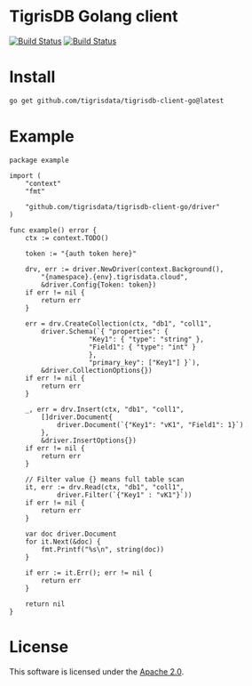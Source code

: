 # TigrisDB Golang client

[![Build Status](https://github.com/tigrisdata/tigrisdb-client-go/workflows/go-test/badge.svg)]()
[![Build Status](https://github.com/tigrisdata/tigrisdb-client-go/workflows/go-lint/badge.svg)]()

# Install

```sh
go get github.com/tigrisdata/tigrisdb-client-go@latest
```

# Example

```golang
package example

import (
    "context"
    "fmt"

    "github.com/tigrisdata/tigrisdb-client-go/driver"
)

func example() error {
    ctx := context.TODO()

    token := "{auth token here}"

    drv, err := driver.NewDriver(context.Background(),
        "{namespace}.{env}.tigrisdata.cloud",
        &driver.Config{Token: token})
    if err != nil {
        return err
    }

    err = drv.CreateCollection(ctx, "db1", "coll1",
        driver.Schema(`{ "properties": {
                    "Key1": { "type": "string" },
                    "Field1": { "type": "int" }
                    },
                    "primary_key": ["Key1"] }`),
        &driver.CollectionOptions{})
    if err != nil {
        return err
    }

    _, err = drv.Insert(ctx, "db1", "coll1",
        []driver.Document{
            driver.Document(`{"Key1": "vK1", "Field1": 1}`)
        },
        &driver.InsertOptions{})
    if err != nil {
        return err
    }

    // Filter value {} means full table scan
    it, err := drv.Read(ctx, "db1", "coll1",
            driver.Filter(`{"Key1" : "vK1"}`))
    if err != nil {
        return err
    }

    var doc driver.Document
    for it.Next(&doc) {
        fmt.Printf("%s\n", string(doc))
    }

    if err := it.Err(); err != nil {
        return err
    }

    return nil
}
```

# License
This software is licensed under the [Apache 2.0](LICENSE).
